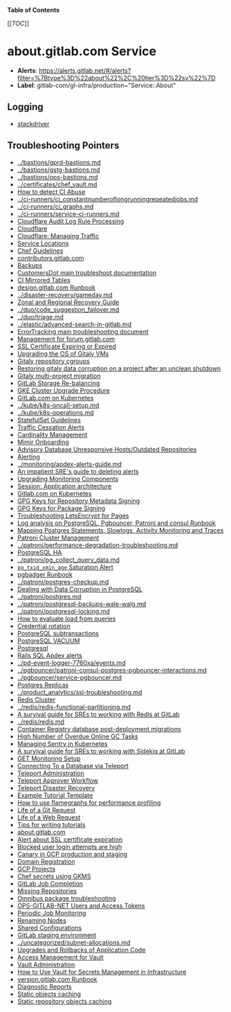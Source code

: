 <!-- MARKER: do not edit this section directly. Edit services/service-catalog.yml then run scripts/generate-docs -->

**Table of Contents**

[[_TOC_]]

# about.gitlab.com Service

* **Alerts**: <https://alerts.gitlab.net/#/alerts?filter=%7Btype%3D%22about%22%2C%20tier%3D%22sv%22%7D>
* **Label**: gitlab-com/gl-infra/production~"Service::About"

## Logging

* [stackdriver](https://console.cloud.google.com/logs)

## Troubleshooting Pointers

* [../bastions/gprd-bastions.md](../bastions/gprd-bastions.md)
* [../bastions/gstg-bastions.md](../bastions/gstg-bastions.md)
* [../bastions/ops-bastions.md](../bastions/ops-bastions.md)
* [../certificates/chef_vault.md](../certificates/chef_vault.md)
* [How to detect CI Abuse](../ci-runners/ci-abuse-handling.md)
* [../ci-runners/ci_constantnumberoflongrunningrepeatedjobs.md](../ci-runners/ci_constantnumberoflongrunningrepeatedjobs.md)
* [../ci-runners/ci_graphs.md](../ci-runners/ci_graphs.md)
* [../ci-runners/service-ci-runners.md](../ci-runners/service-ci-runners.md)
* [Cloudflare Audit Log Rule Processing](../cloudflare/cloudflare-audit-log-rule-processing.md)
* [Cloudflare](../cloudflare/intro.md)
* [Cloudflare: Managing Traffic](../cloudflare/managing-traffic.md)
* [Service Locations](../cloudflare/services-locations.md)
* [Chef Guidelines](../config_management/chef-guidelines.md)
* [contributors.gitlab.com](../contributors/contributors-dashboard.md)
* [Backups](../customersdot/backups.md)
* [CustomersDot main troubleshoot documentation](../customersdot/overview.md)
* [CI Mirrored Tables](../decomposition/ci-mirrored-tables.md)
* [design.gitlab.com Runbook](../design/design-gitlab-com.md)
* [../disaster-recovery/gameday.md](../disaster-recovery/gameday.md)
* [Zonal and Regional Recovery Guide](../disaster-recovery/recovery.md)
* [../duo/code_suggestion_failover.md](../duo/code_suggestion_failover.md)
* [../duo/triage.md](../duo/triage.md)
* [../elastic/advanced-search-in-gitlab.md](../elastic/advanced-search-in-gitlab.md)
* [ErrorTracking main troubleshooting document](../errortracking/overview.md)
* [Management for forum.gitlab.com](../forum/discourse-forum.md)
* [SSL Certificate Expiring or Expired](../frontend/ssl_cert.md)
* [Upgrading the OS of Gitaly VMs](../gitaly/gitaly-os-upgrade.md)
* [Gitaly repository cgroups](../gitaly/gitaly-repos-cgroup.md)
* [Restoring gitaly data corruption on a project after an unclean shutdown](../gitaly/gitaly-repository-corruption.md)
* [Gitaly multi-project migration](../gitaly/multi-project-migration.md)
* [GitLab Storage Re-balancing](../gitaly/storage-rebalancing.md)
* [GKE Cluster Upgrade Procedure](../kube/k8s-cluster-upgrade.md)
* [GitLab.com on Kubernetes](../kube/k8s-new-cluster.md)
* [../kube/k8s-oncall-setup.md](../kube/k8s-oncall-setup.md)
* [../kube/k8s-operations.md](../kube/k8s-operations.md)
* [StatefulSet Guidelines](../kube/sts-guidelines.md)
* [Traffic Cessation Alerts](../metrics-catalog/traffic-cessation-alerts.md)
* [Cardinality Management](../mimir/cardinality-management.md)
* [Mimir Onboarding](../mimir/getting-started.md)
* [Advisory Database Unresponsive Hosts/Outdated Repositories](../monitoring/advisory_db-unresponsive-hosts.md)
* [Alerting](../monitoring/alerts_manual.md)
* [../monitoring/apdex-alerts-guide.md](../monitoring/apdex-alerts-guide.md)
* [An impatient SRE's guide to deleting alerts](../monitoring/deleting-alerts.md)
* [Upgrading Monitoring Components](../monitoring/upgrades.md)
* [Session: Application architecture](../onboarding/architecture.md)
* [Gitlab.com on Kubernetes](../onboarding/gitlab.com_on_k8s.md)
* [GPG Keys for Repository Metadata Signing](../packagecloud/manage-repository-metadata-signing-keys.md)
* [GPG Keys for Package Signing](../packaging/manage-package-signing-keys.md)
* [Troubleshooting LetsEncrypt for Pages](../pages/pages-letsencrypt.md)
* [Log analysis on PostgreSQL, Pgbouncer, Patroni and consul Runbook](../patroni/log_analysis.md)
* [Mapping Postgres Statements, Slowlogs, Activity Monitoring and Traces](../patroni/mapping_statements.md)
* [Patroni Cluster Management](../patroni/patroni-management.md)
* [../patroni/performance-degradation-troubleshooting.md](../patroni/performance-degradation-troubleshooting.md)
* [PostgreSQL HA](../patroni/pg-ha.md)
* [../patroni/pg_collect_query_data.md](../patroni/pg_collect_query_data.md)
* [`pg_txid_xmin_age` Saturation Alert](../patroni/pg_xid_xmin_age_alert.md)
* [pgbadger Runbook](../patroni/pgbadger_report.md)
* [../patroni/postgres-checkup.md](../patroni/postgres-checkup.md)
* [Dealing with Data Corruption in PostgreSQL](../patroni/postgres-data-corruption.md)
* [../patroni/postgres.md](../patroni/postgres.md)
* [../patroni/postgresql-backups-wale-walg.md](../patroni/postgresql-backups-wale-walg.md)
* [../patroni/postgresql-locking.md](../patroni/postgresql-locking.md)
* [How to evaluate load from queries](../patroni/postgresql-query-load-evaluation.md)
* [Credential rotation](../patroni/postgresql-role-credential-rotation.md)
* [PostgreSQL subtransactions](../patroni/postgresql-subtransactions.md)
* [PostgreSQL VACUUM](../patroni/postgresql-vacuum.md)
* [Postgresql](../patroni/postgresql.md)
* [Rails SQL Apdex alerts](../patroni/rails-sql-apdex-slow.md)
* [../pd-event-logger-7760xa/events.md](../pd-event-logger-7760xa/events.md)
* [../pgbouncer/patroni-consul-postgres-pgbouncer-interactions.md](../pgbouncer/patroni-consul-postgres-pgbouncer-interactions.md)
* [../pgbouncer/service-pgbouncer.md](../pgbouncer/service-pgbouncer.md)
* [Postgres Replicas](../postgres-dr-delayed/postgres-dr-replicas.md)
* [../product_analytics/ssl-troubleshooting.md](../product_analytics/ssl-troubleshooting.md)
* [Redis Cluster](../redis/redis-cluster.md)
* [../redis/redis-functional-partitioning.md](../redis/redis-functional-partitioning.md)
* [A survival guide for SREs to working with Redis at GitLab](../redis/redis-survival-guide-for-sres.md)
* [../redis/redis.md](../redis/redis.md)
* [Container Registry database post-deployment migrations](../registry/db-post-deployment-migrations.md)
* [High Number of Overdue Online GC Tasks](../registry/online-gc-high-overdue-tasks.md)
* [Managing Sentry in Kubernetes](../sentry/sentry.md)
* [A survival guide for SREs to working with Sidekiq at GitLab](../sidekiq/sidekiq-survival-guide-for-sres.md)
* [GET Monitoring Setup](../staging-ref/get-monitoring-setup.md)
* [Connecting To a Database via Teleport](../teleport/Connect_to_Database_Console_via_Teleport.md)
* [Teleport Administration](../teleport/teleport_admin.md)
* [Teleport Approver Workflow](../teleport/teleport_approval_workflow.md)
* [Teleport Disaster Recovery](../teleport/teleport_disaster_recovery.md)
* [Example Tutorial Template](../tutorials/example_tutorial_template.md)
* [How to use flamegraphs for performance profiling](../tutorials/how_to_use_flamegraphs_for_perf_profiling.md)
* [Life of a Git Request](../tutorials/overview_life_of_a_git_request.md)
* [Life of a Web Request](../tutorials/overview_life_of_a_web_request.md)
* [Tips for writing tutorials](../tutorials/tips_for_tutorial_writing.md)
* [about.gitlab.com](../uncategorized/about-gitlab-com.md)
* [Alert about SSL certificate expiration](../uncategorized/alert-for-ssl-certificate-expiration.md)
* [Blocked user login attempts are high](../uncategorized/blocked-user-logins.md)
* [Canary in GCP production and staging](../uncategorized/canary.md)
* [Domain Registration](../uncategorized/domain-registration.md)
* [GCP Projects](../uncategorized/gcp-project.md)
* [Chef secrets using GKMS](../uncategorized/gkms-chef-secrets.md)
* [GitLab Job Completion](../uncategorized/job_completion.md)
* [Missing Repositories](../uncategorized/missing_repos.md)
* [Omnibus package troubleshooting](../uncategorized/omnibus-package-updates.md)
* [OPS-GITLAB-NET Users and Access Tokens](../uncategorized/ops-gitlab-net-pat.md)
* [Periodic Job Monitoring](../uncategorized/periodic_job_monitoring.md)
* [Renaming Nodes](../uncategorized/rename-nodes.md)
* [Shared Configurations](../uncategorized/shared-configurations.md)
* [GitLab staging environment](../uncategorized/staging-environment.md)
* [../uncategorized/subnet-allocations.md](../uncategorized/subnet-allocations.md)
* [Upgrades and Rollbacks of Application Code](../uncategorized/upgrade-and-rollback.md)
* [Access Management for Vault](../vault/access.md)
* [Vault Administration](../vault/administration.md)
* [How to Use Vault for Secrets Management in Infrastructure](../vault/usage.md)
* [version.gitlab.com Runbook](../version/version-gitlab-com.md)
* [Diagnostic Reports](../web/diagnostic-reports.md)
* [Static objects caching](../web/static-objects-caching.md)
* [Static repository objects caching](../web/static-repository-objects-caching.md)
<!-- END_MARKER -->

<!-- ## Summary -->

<!-- ## Architecture -->

<!-- ## Performance -->

<!-- ## Scalability -->

<!-- ## Availability -->

<!-- ## Durability -->

<!-- ## Security/Compliance -->

<!-- ## Monitoring/Alerting -->

<!-- ## Links to further Documentation -->

